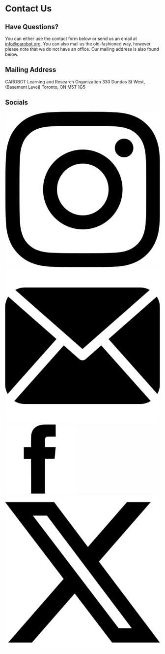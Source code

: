 # Contact Us

## Have Questions?
You can either use the contact form below or send us an email at info@carobot.org. You can also mail us the old-fashioned way, however please note that we do not have an office. Our mailing address is also found below. <!-- For partnership inquiries, see here. -->

## Mailing Address
CAROBOT Learning and Research Organization
330 Dundas St West, (Basement Level)
Toronto, ON
M5T 1G5 

## Socials

<div style={{ display: 'flex', justifyContent: 'space-around', marginTop: '20px' }}>
  <a href="https://www.instagram.com/carobotorg/"><img src="img/instagram.png" alt="Instagram" style={{ width: '50px', height: 'auto' }} /></a>
  <a href="mailto:info@carobot.org"><img src="img/email.png" alt="Email" style={{ width: '50px', height: 'auto' }} /></a>
  <a href="https://www.facebook.com/carobotorg/"><img src="img/facebook.png" alt="Facebook" style={{ width: '50px', height: 'auto' }} /></a>
  <a href="https://twitter.com/carobotorg"><img src="img/X.png" alt="Twitter" style={{ width: '50px', height: 'auto' }} /></a>
</div>



<!-- [
[![Instagram](img/instagram.png)](https://www.instagram.com/carobotorg/)

[![Email](img/email.png)](mailto:info@carobot.org)

[![Facebook](img/facebook.png)](https://www.facebook.com/carobotorg/)

[![Twitter](img/X.png)](https://twitter.com/carobotorg)
]
 -->

<!-- We should also add a phone number if that's available? -->